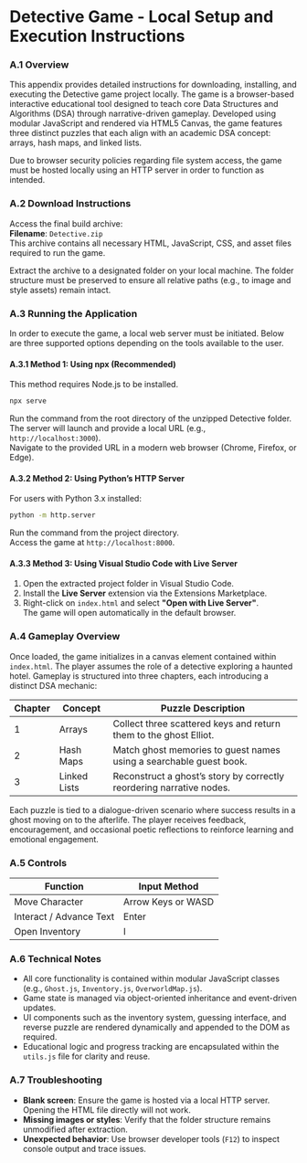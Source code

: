 # Detective Game - Local Setup and Execution Instructions

### A.1 Overview
This appendix provides detailed instructions for downloading, installing, and executing the Detective game project locally. The game is a browser-based interactive educational tool designed to teach core Data Structures and Algorithms (DSA) through narrative-driven gameplay. Developed using modular JavaScript and rendered via HTML5 Canvas, the game features three distinct puzzles that each align with an academic DSA concept: arrays, hash maps, and linked lists.

Due to browser security policies regarding file system access, the game must be hosted locally using an HTTP server in order to function as intended.

### A.2 Download Instructions
Access the final build archive:  
**Filename**: `Detective.zip`  
This archive contains all necessary HTML, JavaScript, CSS, and asset files required to run the game.

Extract the archive to a designated folder on your local machine. The folder structure must be preserved to ensure all relative paths (e.g., to image and style assets) remain intact.

### A.3 Running the Application
In order to execute the game, a local web server must be initiated. Below are three supported options depending on the tools available to the user.

#### A.3.1 Method 1: Using npx (Recommended)
This method requires Node.js to be installed.

```bash
npx serve
```

Run the command from the root directory of the unzipped Detective folder.  
The server will launch and provide a local URL (e.g., `http://localhost:3000`).  
Navigate to the provided URL in a modern web browser (Chrome, Firefox, or Edge).

#### A.3.2 Method 2: Using Python’s HTTP Server
For users with Python 3.x installed:

```bash
python -m http.server
```

Run the command from the project directory.  
Access the game at `http://localhost:8000`.

#### A.3.3 Method 3: Using Visual Studio Code with Live Server
1. Open the extracted project folder in Visual Studio Code.  
2. Install the **Live Server** extension via the Extensions Marketplace.  
3. Right-click on `index.html` and select **"Open with Live Server"**.  
The game will open automatically in the default browser.

### A.4 Gameplay Overview
Once loaded, the game initializes in a canvas element contained within `index.html`. The player assumes the role of a detective exploring a haunted hotel. Gameplay is structured into three chapters, each introducing a distinct DSA mechanic:

| Chapter | Concept     | Puzzle Description                                                    |
|---------|-------------|------------------------------------------------------------------------|
| 1       | Arrays      | Collect three scattered keys and return them to the ghost Elliot.      |
| 2       | Hash Maps   | Match ghost memories to guest names using a searchable guest book.     |
| 3       | Linked Lists| Reconstruct a ghost’s story by correctly reordering narrative nodes.   |

Each puzzle is tied to a dialogue-driven scenario where success results in a ghost moving on to the afterlife. The player receives feedback, encouragement, and occasional poetic reflections to reinforce learning and emotional engagement.

### A.5 Controls

| Function            | Input Method         |
|---------------------|----------------------|
| Move Character       | Arrow Keys or WASD  |
| Interact / Advance Text | Enter           |
| Open Inventory       | I                   |

### A.6 Technical Notes
- All core functionality is contained within modular JavaScript classes (e.g., `Ghost.js`, `Inventory.js`, `OverworldMap.js`).
- Game state is managed via object-oriented inheritance and event-driven updates.
- UI components such as the inventory system, guessing interface, and reverse puzzle are rendered dynamically and appended to the DOM as required.
- Educational logic and progress tracking are encapsulated within the `utils.js` file for clarity and reuse.

### A.7 Troubleshooting
- **Blank screen**: Ensure the game is hosted via a local HTTP server. Opening the HTML file directly will not work.
- **Missing images or styles**: Verify that the folder structure remains unmodified after extraction.
- **Unexpected behavior**: Use browser developer tools (`F12`) to inspect console output and trace issues.
